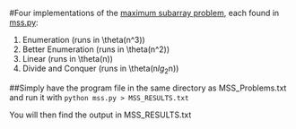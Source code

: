 #Four implementations of the [maximum subarray problem](https://en.wikipedia.org/wiki/Maximum_subarray_problem), each found in [mss.py](../../mss.py):
1. Enumeration (runs in \theta(n^3))
2. Better Enumeration (runs in \theta(n^2))
3. Linear (runs in \theta(n))
4. Divide and Conquer (runs in \theta(n*lg*<sub>2</sub>n))

##Simply have the program file in the same directory as
MSS_Problems.txt and run it with
	`python mss.py > MSS_RESULTS.txt`

You will then find the output in MSS_RESULTS.txt
